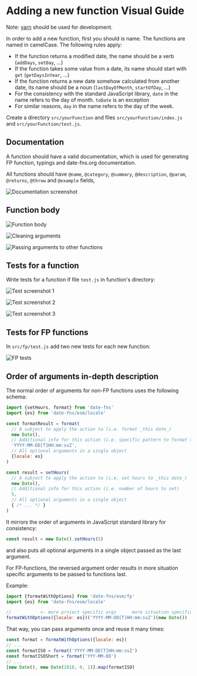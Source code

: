 # Adding a new function Visual Guide

Note: [yarn](https://yarnpkg.com) should be used for development.

In order to add a new function, first you should is name.
The functions are named in camelCase. The following rules apply:
- If the function returns a modified date, the name should be a verb (`addDays`, `setDay`, ...)
- If the function takes some value from a date, its name should start with `get` (`getDaysInYear`, ...)
- If the function returns a new date somehow calculated from another date,
  its name should be a noun (`lastDayOfMonth`, `startOfDay`, ...)
- For the consistency with the standard JavaScript library,
  `date` in the name refers to the day of month. `toDate` is an exception
- For similar reasons, `day` in the name refers to the day of the week.

Create a directory `src/yourFunction` and files `src/yourFunction/index.js` and `src/yourFunction/test.js`.

## Documentation

A function should have a valid documentation,
which is used for generating FP function, typings and date-fns.org documentation.

All functions should have `@name`, `@category`, `@summary`, `@description`, `@param`, `@returns`, `@throw` and `@example` fields,

![Documentation screenshot](https://github.com/date-fns/date-fns/blob/master/docs/images/jsdoc.png?raw=true)

## Function body

![Function body](https://github.com/date-fns/date-fns/blob/master/docs/images/functionBody.png?raw=true)

![Cleaning arguments](https://github.com/date-fns/date-fns/blob/master/docs/images/clean.png?raw=true)

![Passing arguments to other functions](https://github.com/date-fns/date-fns/blob/master/docs/images/passingArguments.png?raw=true)

## Tests for a function

Write tests for a function if file `test.js` in function's directory:

![Test screenshot 1](https://github.com/date-fns/date-fns/blob/master/docs/images/test1.png?raw=true)

![Test screenshot 2](https://github.com/date-fns/date-fns/blob/master/docs/images/test2.png?raw=true)

![Test screenshot 3](https://github.com/date-fns/date-fns/blob/master/docs/images/test3.png?raw=true)

## Tests for FP functions

In `src/fp/test.js` add two new tests for each new function:

![FP tests](https://github.com/date-fns/date-fns/blob/master/docs/images/testFP.png?raw=true)

## Order of arguments in-depth description

The normal order of arguments for non-FP functions uses the following schema:

```js
import {setHours, format} from 'date-fns'
import {es} from 'date-fns/esm/locale'

const formatResult = format(
  // A subject to apply the action to (i.e. format _this date_)
  new Date(),
  // Additional info for this action (i.e. specific pattern to format the date)
  'YYYY-MM-DD[T]HH:mm:ssZ',
  // All optional arguments in a single object
  {locale: es}
)

const result = setHours(
  // A subject to apply the action to (i.e. set hours to _this date_)
  new Date(),
  // Additional info for this action (i.e. number of hours to set)
  5,
  // All optional arguments in a single object
  { /* ... */ }
)
```

It mirrors the order of arguments in JavaScript standard library for consistency:

```js
const result = new Date().setHours(5)
```

and also puts all optional arguments in a single object passed as the last argument.

For FP-functions, the reversed argument order results in more situation specific arguments to be passed to functions last.

Example:
```js
import {formatWithOptions} from 'date-fns/esm/fp'
import {es} from 'date-fns/esm/locale'

//           <- more project specific args      more situation specific args ->
formatWithOptions({locale: es})('YYYY-MM-DD[T]HH:mm:ssZ')(new Date())
```

That way, you can pass arguments once and reuse it many times:

```js
const format = formatWithOptions({locale: es})
// ...
const formatISO = format('YYYY-MM-DD[T]HH:mm:ssZ')
const formatISOShort = format('YYY-MM-DD')
// ...
[new Date(), new Date(2018, 0, 1)].map(formatISO)
```
